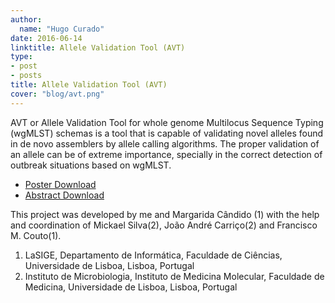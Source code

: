 ```yaml
---
author:
  name: "Hugo Curado"
date: 2016-06-14
linktitle: Allele Validation Tool (AVT)
type:
- post
- posts
title: Allele Validation Tool (AVT)
cover: "blog/avt.png"
---
```


AVT or Allele Validation Tool for whole genome Multilocus Sequence Typing (wgMLST) schemas is
a tool that is capable of validating novel alleles found in de novo assemblers by allele calling
algorithms. The proper validation of an allele can be of extreme importance, specially in the
correct detection of outbreak situations based on wgMLST.


- [Poster Download](https://drive.google.com/file/d/0B2s_GTQ3DSBnZHdNN0R1M0s1WVk/view?usp=sharing)
- [Abstract Download](https://drive.google.com/file/d/0B2s_GTQ3DSBnWDN5MlBhcFcta1U/view?usp=sharing)


This project was developed by me and Margarida Cândido (1) with the help and coordination of
Mickael Silva(2), João André Carriço(2) and Francisco M. Couto(1).


1. LaSIGE, Departamento de Informática, Faculdade de Ciências, Universidade de Lisboa, Lisboa,
Portugal
2. Instituto de Microbiologia, Instituto de Medicina Molecular, Faculdade de Medicina, Universidade
de Lisboa, Lisboa, Portugal
